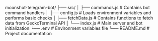 moonshot-telegram-bot/
├── src/
│   ├── commands.js       # Contains bot command handlers
│   ├── config.js         # Loads environment variables and performs basic checks
│   ├── fetchData.js      # Contains functions to fetch data from GeckoTerminal API
│   └── index.js          # Main server and bot initialization
└── .env                  # Environment variables file
└── README.md             # Project documentation
